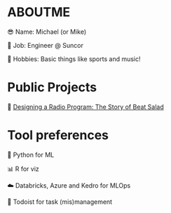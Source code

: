 # ABOUTME 
😎 Name: Michael (or Mike)

🔨 Job: Engineer @ Suncor

🏒 Hobbies: Basic things like sports and music!

# Public Projects
🎵 [Designing a Radio Program: The Story of Beat Salad](https://medium.com/@michael.ellsworth/designing-a-radio-program-the-story-of-beat-salad-81b66a81a501)

# Tool preferences
🤖 Python for ML

📊 R for viz

☁️ Databricks, Azure and Kedro for MLOps

📝 Todoist for task (mis)management

